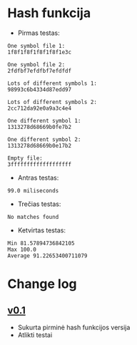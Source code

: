 # Hash funkcija

- Pirmas testas:
```
One symbol file 1: 
1f8f1f8f1f8f1f8f1e3c

One symbol file 2: 
2fdfbf7efdfbf7efdfdf

Lots of different symbols 1: 
98993c6b4334d87edd97

Lots of different symbols 2: 
2cc712da92e0a9a3c4e4

One different symbol 1: 
1313278d68669b0fe7b2

One different symbol 2: 
1313278d68669b0e17b2

Empty file: 
3fffffffffffffffffff
```
- Antras testas:
```
99.0 miliseconds
```
- Trečias testas:
```
No matches found
```

- Ketvirtas testas:
```
Min 81.57894736842105 
Max 100.0
Average 91.22653400711079
```

# Change log

## [v0.1](https://github.com/ignassimkunas/blockchain/releases/tag/v0.1)
- Sukurta pirminė hash funkcijos versija
- Atlikti testai
